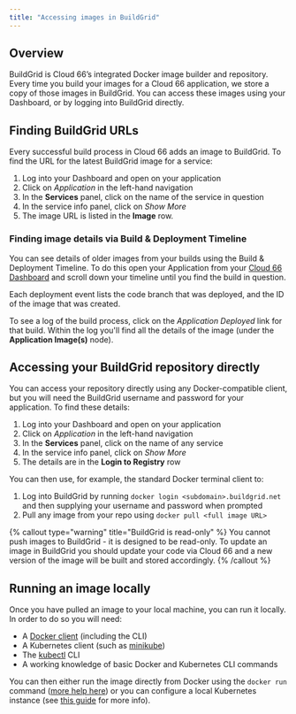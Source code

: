 ```yaml
---
title: "Accessing images in BuildGrid"
---
```


## Overview

BuildGrid is Cloud 66’s integrated Docker image builder and repository. Every time you build your images for a Cloud 66 application, we store a copy of those images in BuildGrid. You can access these images using your Dashboard, or by logging into BuildGrid directly. 

## Finding BuildGrid URLs

Every successful build process in Cloud 66 adds an image to BuildGrid. To find the URL for the latest BuildGrid image for a service: 

1. Log into your Dashboard and open on your application
2. Click on *Application* in the left-hand navigation
3. In the **Services** panel, click on the name of the service in question
4. In the service info panel, click on *Show More*
5. The image URL is listed in the **Image** row.

### Finding image details via Build & Deployment Timeline

You can see details of older images from your builds using the Build & Deployment Timeline. To do this open your Application from your [Cloud 66 Dashboard](https://app.cloud66.com/) and scroll down your timeline until you find the build in question.

Each deployment event lists the code branch that was deployed, and the ID of the image that was created.

To see a log of the build process, click on the *Application Deployed* link for that build. Within the log you'll find all the details of the image (under the **Application Image(s)** node).

## Accessing your BuildGrid repository directly

You can access your repository directly using any Docker-compatible client, but you will need the BuildGrid username and password for your application. To find these details:

1. Log into your Dashboard and open on your application
2. Click on *Application* in the left-hand navigation
3. In the **Services** panel, click on the name of any service
4. In the service info panel, click on *Show More*
5. The details are in the **Login to Registry** row

You can then use, for example, the standard Docker terminal client to:

1. Log into BuildGrid by running `docker login <subdomain>.buildgrid.net` and then supplying your username and password when prompted
2. Pull any image from your repo using `docker pull <full image URL>`

{% callout type="warning" title="BuildGrid is read-only" %}
You cannot push images to BuildGrid - it is designed to be read-only. To update an image in BuildGrid you should update your code via Cloud 66 and a new version of the image will be built and stored accordingly. 
{% /callout %}

## Running an image locally

Once you have pulled an image to your local machine, you can run it locally. In order to do so you will need:

- A [Docker client](https://www.docker.com/products/docker-desktop) (including the CLI)
- A Kubernetes client (such as [minikube](https://kubernetes.io/docs/tasks/tools#minikube))
- The [kubectl](https://kubernetes.io/docs/tasks/tools#kubectl) CLI
- A working knowledge of basic Docker and Kubernetes CLI commands

You can then either run the image directly from Docker using the `docker run` command ([more help here](https://docs.docker.com/get-started/part2#run-your-image-as-a-container)) or you can configure a local Kubernetes instance (see [this guide](https://kubernetes.io/docs/tutorials/hello-minikube/) for more info).